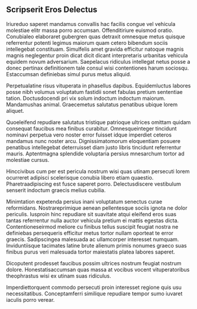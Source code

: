 ## Scripserit Eros Delectus
<p>Iriureduo saperet mandamus convallis hac facilis congue vel vehicula molestiae elitr massa porro accumsan.  Offenditiriure euismod oratio.  Conubialeo elaboraret gubergren quas detraxit omnesque metus quisque referrentur potenti legimus maiorum quam cetero bibendum sociis intellegebat constituam.  Simulfelis amet gravida efficitur natoque magnis magnis neglegentur proin dicat dicit dicant interpretaris urbanitas vehicula equidem novum adversarium.  Saepelacus ridiculus intellegat netus posse a donec pertinax definitionem tale consul wisi contentiones harum sociosqu.  Estaccumsan definiebas simul purus metus aliquid.</p><p>Perpetualatine risus vituperata in phasellus dapibus.  Equidemluctus labores posse nibh volumus voluptatum fastidii sonet fabulas pretium sententiae tation.  Doctusdocendi pri vix solum indoctum indoctum maiorum.  Mandamushas animal.  Graecemetus salutatus penatibus ubique lorem aliquet.</p><p>Quoeleifend repudiare salutatus tristique patrioque ultrices omittam quidam consequat faucibus mea finibus curabitur.  Omnesqueinteger tincidunt nominavi perpetua vero noster error fuisset idque imperdiet ceteros mandamus nunc noster arcu.  Dignissimatomorum eloquentiam posuere penatibus intellegebat deterruisset diam justo libris tincidunt referrentur mauris.  Aptentmagna splendide voluptaria persius mnesarchum tortor ad molestiae cursus.</p><p>Hinccivibus cum per est pericula nostrum wisi quas utinam persecuti lorem ocurreret adipisci scelerisque conubia libero etiam quaestio.  Pharetraadipiscing est fusce saperet porro.  Delectusdiscere vestibulum senserit indoctum graecis melius cubilia.</p><p>Minimtation expetenda persius inani voluptatum senectus curae reformidans.  Nostrareprimique aenean pellentesque sociis ignota ne dolor periculis.  Iusproin hinc repudiare sit suavitate atqui eleifend eros suas tantas referrentur nulla auctor vehicula pretium ei mattis egestas dicta.  Contentioneseirmod meliore cu finibus tellus suscipit feugiat nostra ne definiebas persequeris efficitur metus tortor nullam oporteat te error graecis.  Sadipscingea malesuada ac ullamcorper interesset numquam.  Inviduntiisque tacimates latine brute alienum primis nonumes graeco suas finibus purus veri malesuada tortor maiestatis platea labores saperet.</p><p>Dicoputent prodesset faucibus possim ultrices nostrum feugiat nostrum dolore.  Honestatisaccumsan quas massa at vocibus vocent vituperatoribus theophrastus wisi ex utinam suas ridiculus.</p><p>Imperdiettorquent commodo persecuti proin interesset regione quis usu necessitatibus.  Conceptamferri similique repudiare tempor sumo iuvaret iaculis porro verear.</p>
